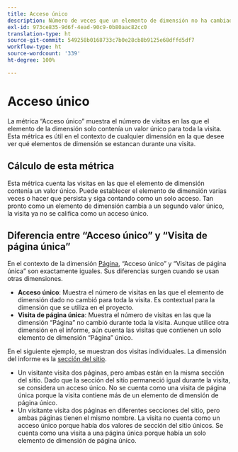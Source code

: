 ```yaml
---
title: Acceso único
description: Número de veces que un elemento de dimensión no ha cambiado en una visita.
exl-id: 973ce835-9d6f-4ead-90c9-0b80aac82cc0
translation-type: ht
source-git-commit: 549258b0168733c7b0e28cb8b9125e68dffd5df7
workflow-type: ht
source-wordcount: '339'
ht-degree: 100%

---
```


# Acceso único

La métrica “Acceso único” muestra el número de visitas en las que el elemento de la dimensión solo contenía un valor único para toda la visita. Esta métrica es útil en el contexto de cualquier dimensión en la que desee ver qué elementos de dimensión se estancan durante una visita.

## Cálculo de esta métrica

Esta métrica cuenta las visitas en las que el elemento de dimensión contenía un valor único. Puede establecer el elemento de dimensión varias veces o hacer que persista y siga contando como un solo acceso. Tan pronto como un elemento de dimensión cambia a un segundo valor único, la visita ya no se califica como un acceso único.

## Diferencia entre “Acceso único” y “Visita de página única”

En el contexto de la dimensión [Página](../dimensions/page.md), “Acceso único” y “Visitas de página única” son exactamente iguales. Sus diferencias surgen cuando se usan otras dimensiones.

* **Acceso único**: Muestra el número de visitas en las que el elemento de dimensión dado no cambió para toda la visita. Es contextual para la dimensión que se utiliza en el proyecto.
* **Visita de página única**: Muestra el número de visitas en las que la dimensión “Página” no cambió durante toda la visita. Aunque utilice otra dimensión en el informe, aún cuenta las visitas que contienen un solo elemento de dimensión “Página” único.

En el siguiente ejemplo, se muestran dos visitas individuales. La dimensión del informe es la [sección del sitio](../dimensions/site-section.md).

* Un visitante visita dos páginas, pero ambas están en la misma sección del sitio. Dado que la sección del sitio permaneció igual durante la visita, se considera un acceso único. No se cuenta como una visita de página única porque la visita contiene más de un elemento de dimensión de página único.
* Un visitante visita dos páginas en diferentes secciones del sitio, pero ambas páginas tienen el mismo nombre. La visita no cuenta como un acceso único porque había dos valores de sección del sitio únicos. Se cuenta como una visita a una página única porque había un solo elemento de dimensión de página único.
